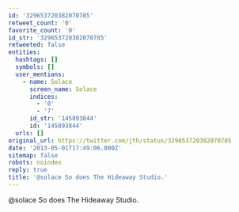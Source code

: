 ```yaml
---
id: '329653720382070785'
retweet_count: '0'
favorite_count: '0'
id_str: '329653720382070785'
retweeted: false
entities:
  hashtags: []
  symbols: []
  user_mentions:
    - name: Solace
      screen_name: Solace
      indices:
        - '0'
        - '7'
      id_str: '145893844'
      id: '145893844'
  urls: []
original_url: https://twitter.com/jth/status/329653720382070785
date: '2013-05-01T17:49:06.000Z'
sitemap: false
robots: noindex
reply: true
title: '@solace So does The Hideaway Studio.'
---
```


@solace So does The Hideaway Studio.